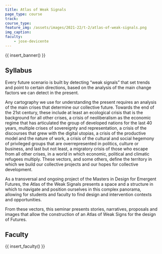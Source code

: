 ```yaml
---
title: Atlas of Weak Signals
page_type: course
track:
course_type:
feature_img: /assets/images/2021-22/t-2/atlas-of-weak-signals.png
img_caption: 
faculty: 
    - jose-devicente
---
```


{{ insert_banner() }}

## Syllabus

Every future scenario is built by detecting “weak signals” that set trends and point to certain directions, based on the analysis of the main change factors we can detect in the present.

Any cartography we use for understanding the present requires an analysis of the main crises that determine our collective future. Towards the end of the 21st century, these include at least an ecological crisis that is the background for all other crises, a crisis of neoliberalism as the economic regime that has articulated the group of developed nations for the last 40 years, multiple crises of sovereignty and representation, a crisis of the discourses that grew with the digital utopias, a crisis of the productive model and the nature of work, a crisis of the cultural and social hegemony of privileged groups that are overrepresented in politics, culture or business, and last but not least, a migratory crisis of those who escape from all other crises, in a world in which economic, political and climatic refugees multiply. These vectors, and some others, define the territory in which we build our collective projects and our hopes for collective development.

As a transversal and ongoing project of the Masters in Design for Emergent Futures, the Atlas of the Weak Signals presents a space and a structure in which to navigate and position ourselves in this complex panorama, allowing for students and faculty to find design and intervention contexts and opportunities.

From these vectors, this seminar presents stories, narratives, proposals and images that allow the construction of an Atlas of Weak Signs for the design of Futures.

## Faculty

{{ insert_faculty() }}